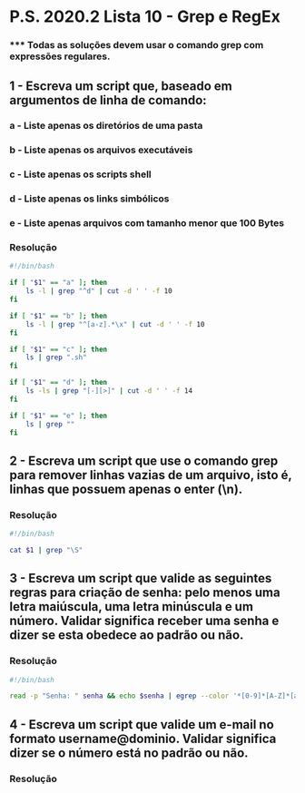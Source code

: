 # P.S. 2020.2 Lista 10 - Grep e RegEx

### *** Todas as soluções devem usar o comando grep com expressões regulares.

## 1 - Escreva um script que, baseado em argumentos de linha de comando:

### a - Liste apenas os diretórios de uma pasta
### b - Liste apenas os arquivos executáveis
### c - Liste apenas os scripts shell
### d - Liste apenas os links simbólicos
### e - Liste apenas arquivos com tamanho menor que 100 Bytes

### Resolução
~~~bash
#!/bin/bash

if [ "$1" == "a" ]; then
	ls -l | grep "^d" | cut -d ' ' -f 10
fi

if [ "$1" == "b" ]; then
	ls -l | grep "^[a-z].*\x" | cut -d ' ' -f 10
fi

if [ "$1" == "c" ]; then
	ls | grep ".sh"
fi

if [ "$1" == "d" ]; then
	ls -ls | grep "[-][>]" | cut -d ' ' -f 14 
fi

if [ "$1" == "e" ]; then
	ls | grep ""
fi
~~~

## 2 - Escreva um script que use o comando grep para remover linhas vazias de um arquivo, isto é, linhas que possuem apenas o enter (\n).

### Resolução
~~~bash
#!/bin/bash

cat $1 | grep "\S"
~~~

## 3 - Escreva um script que valide as seguintes regras para criação de senha: pelo menos uma letra maiúscula, uma letra minúscula e um número. Validar significa receber uma senha e dizer se esta obedece ao padrão ou não.

### Resolução
~~~bash
#!/bin/bash

read -p "Senha: " senha && echo $senha | egrep --color '*[0-9]*[A-Z]*[a-z]*|*[0-9]*[a-z]*[A-Z]*|*[A-Z]*[a-a]*[0-9]*|*[a-z]*[A-Z]*[0-9]*' && echo "SIM" || echo "NÃO"
~~~

## 4 - Escreva um script que valide um e-mail no formato username@dominio. Validar significa dizer se o número está no padrão ou não.

### Resolução
~~~bash
~~~
